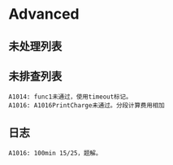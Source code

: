 # Advanced

## 未处理列表

## 未排查列表

```
A1014: func1未通过，使用timeout标记。
A1016: A1016PrintCharge未通过。分段计算费用相加
```

## 日志

```
A1016: 100min 15/25，题解。
```

